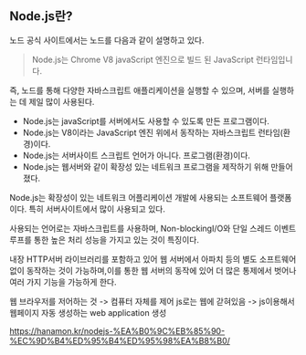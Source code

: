 ## Node.js란?

노드 공식 사이트에서는 노드를 다음과 같이 설명하고 있다.

> Node.js는 Chrome V8 javaScript 엔진으로 빌드 된 JavaScript 런타임입니다.

즉, 노드를 통해 다양한 자바스크립트 애플리케이션을 실행할 수 있으며, 서버를 실행하는 데 제일 많이 사용된다.

* Node.js는 javaScript를 서버에서도 사용할 수 있도록 만든 프로그램이다.
* Node.js는 V8이라는 JavaScript 엔진 위에서 동작하는 자바스크립트 런타임(환경)이다.
* Node.js는 서버사이트 스크립트 언어가 아니다. 프로그램(환경)이다.
* Node.js는 웹서버와 같이 확장성 있는 네트워크 프로그램을 제작하기 위해 만들어졌다.

Node.js는 확장성이 있는 네트워크 어플리케이션 개발에 사용되는 소프트웨어 플랫폼이다. 특히 서버사이트에서 많이 사용되고 있다.

사용되는 언어로는 자바스크립트를 사용하며, Non-blockingI/O와 단일 스레드 이벤트 루프를 통한 높은 처리 성능을 가지고 있는 것이 특징이다.

내장 HTTP서버 라이브러리를 포함하고 있어 웹 서버에서 아파치 등의 별도 소프트웨어 없이 동작하는 것이 가능하며,이를 통한 웹 서버의 동작에 있어 더 많은 통제에서 벗어나 여러 가지 기능을 가능하게 한다.

웹 브라우저를 저어하는 것 -> 컴퓨터 자체를 제어
js로는 웹에 갇혀있음 -> js이용해서 웹페이지 자동 생성하는 web application 생성

https://hanamon.kr/nodejs-%EA%B0%9C%EB%85%90-%EC%9D%B4%ED%95%B4%ED%95%98%EA%B8%B0/
